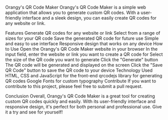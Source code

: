 Orangy's QR Code Maker
Orangy's QR Code Maker is a simple web application that allows you to generate custom QR codes. With a user-friendly interface and a sleek design, you can easily create QR codes for any website or link.

Features
Generate QR codes for any website or link
Select from a range of sizes for your QR code
Save the generated QR code for future use
Simple and easy to use interface
Responsive design that works on any device
How to Use
Open the Orangy's QR Code Maker website in your browser
In the input field, enter the website or link you want to create a QR code for
Select the size of the QR code you want to generate
Click the "Generate" button
The QR code will be generated and displayed on the screen
Click the "Save QR Code" button to save the QR code to your device
Technology Used
HTML, CSS and JavaScript for the front-end
qrcodejs library for generating QR codes
Google Fonts for custom typography
Contribute
If you want to contribute to this project, please feel free to submit a pull request.

Conclusion
Overall, Orangy's QR Code Maker is a great tool for creating custom QR codes quickly and easily. With its user-friendly interface and responsive design, it's perfect for both personal and professional use. Give it a try and see for yourself!

